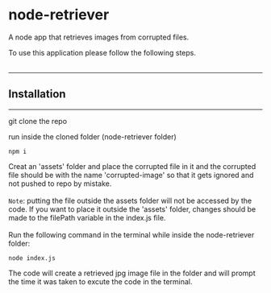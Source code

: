 # node-retriever

A node app that retrieves images from corrupted files.

To use this application please follow the following steps.
<br/>
<br/>

---

## Installation

---

git clone the repo

run inside the cloned folder (node-retriever folder)

```
npm i
```

Creat an 'assets' folder and place the corrupted file in it and the corrupted file should be with the name 'corrupted-image' so that it gets ignored and not pushed to repo by mistake.
<br/>
<br/>
`Note`: putting the file outside the assets folder will not be accessed by the code. If you want to place it outside the 'assets' folder, changes should be made to the filePath variable in the index.js file.
<br/>
<br/>
Run the following command in the terminal while inside the node-retriever folder:

```
node index.js
```

The code will create a retrieved jpg image file in the folder and will prompt the time it was taken to excute the code in the terminal.
